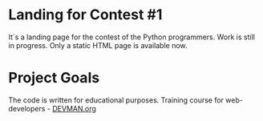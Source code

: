 # Landing for Contest #1

It`s a landing page for the contest of the Python programmers. Work is still in progress. Only a static HTML page is available now.

# Project Goals

The code is written for educational purposes. Training course for web-developers - [DEVMAN.org](https://devman.org)
